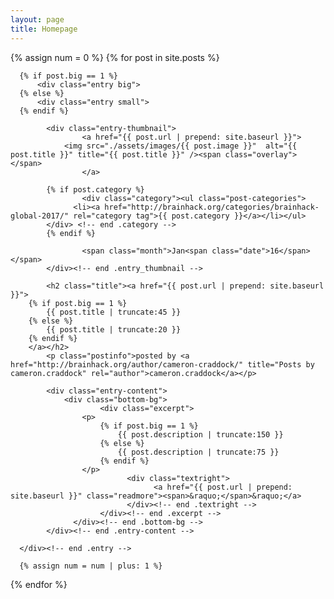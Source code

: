 ```yaml
---
layout: page
title: Homepage
---
```


<div class="grid">
 {% assign num = 0 %}
  {% for post in site.posts %}

      {% if post.big == 1 %}
          <div class="entry big">
      {% else %}
          <div class="entry small">
      {% endif %}

  			<div class="entry-thumbnail">
    				<a href="{{ post.url | prepend: site.baseurl }}">
                <img src="./assets/images/{{ post.image }}"  alt="{{ post.title }}" title="{{ post.title }}" /><span class="overlay"></span>
    				</a>

            {% if post.category %}
    				<div class="category"><ul class="post-categories">
    	          <li><a href="http://brainhack.org/categories/brainhack-global-2017/" rel="category tag">{{ post.category }}</a></li></ul>
            </div> <!-- end .category -->
            {% endif %}

    				<span class="month">Jan<span class="date">16</span></span>
  			</div><!-- end .entry_thumbnail -->

  			<h2 class="title"><a href="{{ post.url | prepend: site.baseurl }}">
        {% if post.big == 1 %}
            {{ post.title | truncate:45 }}
        {% else %}
            {{ post.title | truncate:20 }}
        {% endif %}
        </a></h2>
  			<p class="postinfo">posted by <a href="http://brainhack.org/author/cameron-craddock/" title="Posts by cameron.craddock" rel="author">cameron.craddock</a></p>

  			<div class="entry-content">
  			    <div class="bottom-bg">
  					    <div class="excerpt">        
                    <p>
                        {% if post.big == 1 %}
                            {{ post.description | truncate:150 }}
                        {% else %}
                            {{ post.description | truncate:75 }}
                        {% endif %}
                    </p>
  						      <div class="textright">
  							        <a href="{{ post.url | prepend: site.baseurl }}" class="readmore"><span>&raquo;</span>&raquo;</a>
  						      </div><!-- end .textright -->
  					    </div><!-- end .excerpt -->
  				  </div><!-- end .bottom-bg -->
  			</div><!-- end .entry-content -->

      </div><!-- end .entry -->

      {% assign num = num | plus: 1 %}
  {% endfor %}
</div>

<script type="text/javascript">
  jQuery('.grid').masonry({
    itemSelector: '.entry',
    columnWidth: 122,
    animate: true});
    </script>
